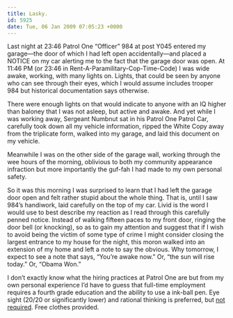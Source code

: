 ```yaml
---
title: Lasky.
id: 5925
date: Tue, 06 Jan 2009 07:05:23 +0000
---
```


Last night at 23:46 Patrol One “Officer” 984 at post Y045 entered my garage—the door of which I had left open accidentally—and placed a <span class="caps">NOTICE</span> on my car alerting me to the fact that the garage door was open. At 11:46 PM (or 23:46 in Rent-A-Paramilitary-Cop-Time-Code) I was wide awake, working, with many lights on. Lights, that could be seen by anyone who can see through their eyes, which I would assume includes trooper 984 but historical documentation says otherwise.  

There were enough lights on that would indicate to anyone with an <span class="caps">IQ</span> higher than baloney that I was not asleep, but active and awake. And yet while I was working away, Sergeant Numbnut sat in his Patrol One Patrol Car, carefully took down all my vehicle information, ripped the <span class="caps">White Copy</span> away from the triplicate form, walked into my garage, and laid this document on my vehicle.  

Meanwhile I was on the other side of the garage wall, working through the wee hours of the morning, oblivious to both my community appearance infraction but more importantly the guf-fah I had made to my own personal safety.  

So it was this morning I was surprised to learn that I had left the garage door open and felt rather stupid about the whole thing. That is, until I saw 984’s handiwork, laid carefully on the top of my car. Livid is the word I would use to best describe my reaction as I read through this carefully penned notice. Instead of walking fifteen paces to my front door, ringing the door bell (or knocking), so as to gain my attention and suggest that if I wish to avoid being the victim of some type of crime I might consider closing the largest entrance to my house for the night, this moron walked into an extension of my home and left a note to say the obvious. Why tomorrow, I expect to see a note that says, “You’re awake now.” Or, “the sun will rise today.” Or, “Obama Won.”  

I don’t exactly know what the hiring practices at Patrol One are but from my own personal experience I’d have to guess that full-time employment requires a fourth grade education and the ability to use a ink-ball pen. Eye sight (20/20 or significantly lower) and rational thinking is preferred, but [not required](http://www.patrol-one.com/Support/FAQs.aspx#ques_blind). Free clothes provided.





